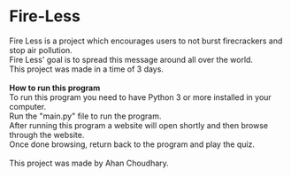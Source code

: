 # Fire-Less
Fire Less is a project which encourages users to not burst firecrackers and stop air pollution.<br />
Fire Less' goal is to spread this message around all over the world.<br />
This project was made in a time of 3 days.<br /><br />
<b>How to run this program</b><br />
To run this program you need to have Python 3 or more installed in your computer.<br />
Run the "main.py" file to run the program.<br />
After running this program a website will open shortly and then browse through the website.<br />
Once done browsing, return back to the program and play the quiz.<br /><br />
This project was made by Ahan Choudhary.
